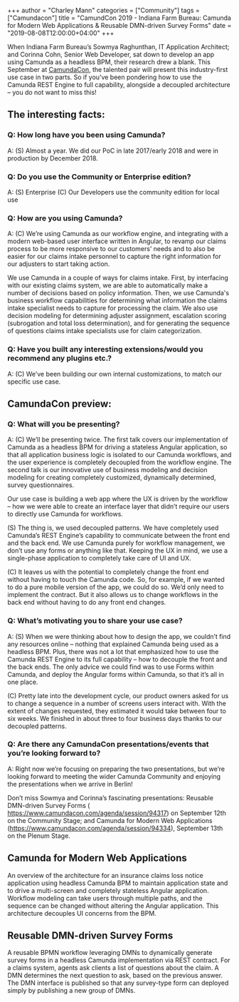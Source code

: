 +++
author = "Charley Mann"
categories = ["Community"]
tags = ["Camundacon"]
title = "CamundCon 2019 - Indiana Farm Bureau: Camunda for Modern Web Applications & Reusable DMN-driven Survey Forms"
date = "2019-08-08T12:00:00+04:00"
+++

When Indiana Farm Bureau’s Sowmya Raghunthan, IT Application Architect; and Corinna Cohn, Senior Web Developer, sat down to develop an app using Camunda as a headless BPM, their research drew a blank. This September at [CamundaCon](https://www.camundacon.com/agenda), the talented pair will present this industry-first use case in two parts. So if you’ve been pondering how to use the Camunda REST Engine to full capability, alongside a decoupled architecture – you do not want to miss this!

<!--more-->

## The interesting facts:

### Q: How long have you been using Camunda?

A: (S) Almost a year. We did our PoC in late 2017/early 2018 and were in production by December 2018.

### Q: Do you use the Community or Enterprise edition?

A: (S) Enterprise
(C) Our Developers use the community edition for local use

### Q: How are you using Camunda?

A: (C) We’re using Camunda as our workflow engine, and integrating with a modern web-based user interface written in Angular, to revamp our claims process to be more responsive to our customers’ needs and to also be easier for our claims intake personnel to capture the right information for our adjusters to start taking action.

We use Camunda in a couple of ways for claims intake. First, by interfacing with our existing claims system, we are able to automatically make a number of decisions based on policy information. Then, we use Camunda's business workflow capabilities for determining what information the claims intake specialist needs to capture for processing the claim. We also use decision modeling for determining adjuster assignment, escalation scoring (subrogation and total loss determination), and for generating the sequence of questions claims intake specialists use for claim categorization.

### Q: Have you built any interesting extensions/would you recommend any plugins etc.?

A: (C) We’ve been building our own internal customizations, to match our specific use case.

## CamundaCon preview:

### Q: What will you be presenting?

A: (C) We’ll be presenting twice. The first talk covers our implementation of Camunda as a headless BPM for driving a stateless Angular application, so that all application business logic is isolated to our Camunda workflows, and the user experience is completely decoupled from the workflow engine. The second talk is our innovative use of business modeling and decision modeling for creating completely customized, dynamically determined, survey questionnaires.

Our use case is building a web app where the UX is driven by the workflow – how we were able to create an interface layer that didn’t require our users to directly use Camunda for workflows.

(S) The thing is, we used decoupled patterns. We have completely used Camunda’s REST Engine’s capability to communicate between the front end and the back end. We use Camunda purely for workflow management, we don’t use any forms or anything like that. Keeping the UX in mind, we use a single-phase application to completely take care of UI and UX.

(C) It leaves us with the potential to completely change the front end without having to touch the Camunda code. So, for example, if we wanted to do a pure mobile version of the app, we could do so. We’d only need to implement the contract. But it also allows us to change workflows in the back end without having to do any front end changes.

### Q: What’s motivating you to share your use case?

A: (S) When we were thinking about how to design the app, we couldn’t find any resources online – nothing that explained Camunda being used as a headless BPM. Plus, there was not a lot that emphasized how to use the Camunda REST Engine to its full capability – how to decouple the front and the back ends. The only advice we could find was to use Forms within Camunda, and deploy the Angular forms within Camunda, so that it’s all in one place.

(C) Pretty late into the development cycle, our product owners asked for us to change a sequence in a number of screens users interact with. With the extent of changes requested, they estimated it would take between four to six weeks. We finished in about three to four business days thanks to our decoupled patterns.

### Q: Are there any CamundaCon presentations/events that you’re looking forward to?

A: Right now we’re focusing on preparing the two presentations, but we’re looking forward to meeting the wider Camunda Community and enjoying the presentations when we arrive in Berlin!

Don’t miss Sowmya and Corinna’s fascinating presentations: Reusable DMN-driven Survey Forms ( https://www.camundacon.com/agenda/session/94317) on September 12th on the Community Stage; and Camunda for Modern Web Applications (https://www.camundacon.com/agenda/session/94334), September 13th on the Plenum Stage.

## Camunda for Modern Web Applications
An overview of the architecture for an insurance claims loss notice application using headless Camunda BPM to maintain application state and to drive a multi-screen and completely stateless Angular application. Workflow modeling can take users through multiple paths, and the sequence can be changed without altering the Angular application. This architecture decouples UI concerns from the BPM.

## Reusable DMN-driven Survey Forms
A reusable BPMN workflow leveraging DMNs to dynamically generate survey forms in a headless Camunda implementation via REST contract. For a claims system, agents ask clients a list of questions about the claim. A DMN determines the next question to ask, based on the previous answer. The DMN interface is published so that any survey-type form can deployed simply by publishing a new group of DMNs.
